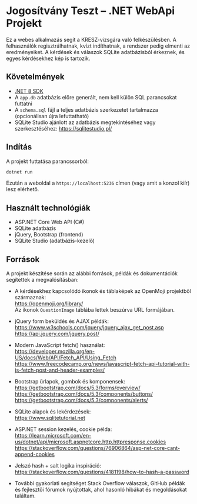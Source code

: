 # Jogosítvány Teszt – .NET WebApi Projekt

Ez a webes alkalmazás segít a KRESZ-vizsgára való felkészülésben. A felhasználók regisztrálhatnak, kvízt indíthatnak, a rendszer pedig elmenti az eredményeiket. A kérdések és válaszok SQLite adatbázisból érkeznek, és egyes kérdésekhez kép is tartozik.

## Követelmények

- [.NET 8 SDK](https://dotnet.microsoft.com/en-us/download/dotnet/8.0)
- A `app.db` adatbázis előre generált, nem kell külön SQL parancsokat futtatni
- A `schema.sql` fájl a teljes adatbázis szerkezetet tartalmazza (opcionálisan újra lefuttatható)
- SQLite Studio ajánlott az adatbázis megtekintéséhez vagy szerkesztéséhez: https://sqlitestudio.pl/

## Indítás

A projekt futtatása parancssorból:

```bash
dotnet run
```

Ezután a weboldal a `https://localhost:5236` címen (vagy amit a konzol kiír) lesz elérhető.

## Használt technológiák

- ASP.NET Core Web API (C#)
- SQLite adatbázis
- jQuery, Bootstrap (frontend)
- SQLite Studio (adatbázis-kezelő)

## Források

A projekt készítése során az alábbi források, példák és dokumentációk segítettek a megvalósításban:

- A kérdésekhez kapcsolódó ikonok és táblaképek az OpenMoji projektből származnak:  
  https://openmoji.org/library/  
  Az ikonok `QuestionImage` táblába lettek beszúrva URL formájában.

- jQuery form beküldés és AJAX példák:  
  https://www.w3schools.com/jquery/jquery_ajax_get_post.asp  
  https://api.jquery.com/jquery.post/

- Modern JavaScript fetch() használat:  
  https://developer.mozilla.org/en-US/docs/Web/API/Fetch_API/Using_Fetch  
  https://www.freecodecamp.org/news/javascript-fetch-api-tutorial-with-js-fetch-post-and-header-examples/

- Bootstrap űrlapok, gombok és komponensek:  
  https://getbootstrap.com/docs/5.3/forms/overview/  
  https://getbootstrap.com/docs/5.3/components/buttons/  
  https://getbootstrap.com/docs/5.3/components/alerts/

- SQLite alapok és lekérdezések:  
  https://www.sqlitetutorial.net

- ASP.NET session kezelés, cookie példa:  
  https://learn.microsoft.com/en-us/dotnet/api/microsoft.aspnetcore.http.httpresponse.cookies  
  https://stackoverflow.com/questions/76906864/asp-net-core-cant-append-cookies

- Jelszó hash + salt logika inspiráció:  
  https://stackoverflow.com/questions/4181198/how-to-hash-a-password

- További gyakorlati segítséget Stack Overflow válaszok, GitHub példák és fejlesztői fórumok nyújtottak, ahol hasonló hibákat és megoldásokat találtam.